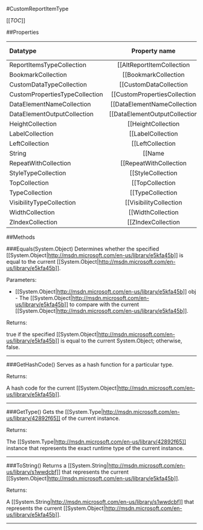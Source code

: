 #CustomReportItemType

[[_TOC_]]

##Properties

|Datatype|Property name|Property description|Default Value|
|:-------|:----------:|:-----------------:|:-----------:|
|ReportItemsTypeCollection|[[AltReportItemCollection|/API/Rdl/CodeSamples/Rdl_CustomReportItemType_AltReportItemCollection]]||null|
|BookmarkCollection|[[BookmarkCollection|/API/Rdl/CodeSamples/Rdl_CustomReportItemType_BookmarkCollection]]||null|
|CustomDataTypeCollection|[[CustomDataCollection|/API/Rdl/CodeSamples/Rdl_CustomReportItemType_CustomDataCollection]]||null|
|CustomPropertiesTypeCollection|[[CustomPropertiesCollection|/API/Rdl/CodeSamples/Rdl_CustomReportItemType_CustomPropertiesCollection]]||null|
|DataElementNameCollection|[[DataElementNameCollection|/API/Rdl/CodeSamples/Rdl_CustomReportItemType_DataElementNameCollection]]||null|
|DataElementOutputCollection|[[DataElementOutputCollection|/API/Rdl/CodeSamples/Rdl_CustomReportItemType_DataElementOutputCollection]]||null|
|HeightCollection|[[HeightCollection|/API/Rdl/CodeSamples/Rdl_CustomReportItemType_HeightCollection]]||null|
|LabelCollection|[[LabelCollection|/API/Rdl/CodeSamples/Rdl_CustomReportItemType_LabelCollection]]||null|
|LeftCollection|[[LeftCollection|/API/Rdl/CodeSamples/Rdl_CustomReportItemType_LeftCollection]]||null|
|String|[[Name|/API/Rdl/CodeSamples/Rdl_CustomReportItemType_Name]]||null|
|RepeatWithCollection|[[RepeatWithCollection|/API/Rdl/CodeSamples/Rdl_CustomReportItemType_RepeatWithCollection]]||null|
|StyleTypeCollection|[[StyleCollection|/API/Rdl/CodeSamples/Rdl_CustomReportItemType_StyleCollection]]||null|
|TopCollection|[[TopCollection|/API/Rdl/CodeSamples/Rdl_CustomReportItemType_TopCollection]]||null|
|TypeCollection|[[TypeCollection|/API/Rdl/CodeSamples/Rdl_CustomReportItemType_TypeCollection]]||null|
|VisibilityTypeCollection|[[VisibilityCollection|/API/Rdl/CodeSamples/Rdl_CustomReportItemType_VisibilityCollection]]||null|
|WidthCollection|[[WidthCollection|/API/Rdl/CodeSamples/Rdl_CustomReportItemType_WidthCollection]]||null|
|ZIndexCollection|[[ZIndexCollection|/API/Rdl/CodeSamples/Rdl_CustomReportItemType_ZIndexCollection]]||null|


##Methods

###Equals(System.Object)
Determines whether the specified [[System.Object|http://msdn.microsoft.com/en-us/library/e5kfa45b]] is equal to the current [[System.Object|http://msdn.microsoft.com/en-us/library/e5kfa45b]].

Parameters: 

* [[System.Object|http://msdn.microsoft.com/en-us/library/e5kfa45b]] obj  - The [[System.Object|http://msdn.microsoft.com/en-us/library/e5kfa45b]] to compare with the current [[System.Object|http://msdn.microsoft.com/en-us/library/e5kfa45b]].





Returns:

true if the specified [[System.Object|http://msdn.microsoft.com/en-us/library/e5kfa45b]] is equal to the current System.Object; otherwise, false.


---


###GetHashCode()
 Serves as a hash function for a particular type.  





Returns:

A hash code for the current [[System.Object|http://msdn.microsoft.com/en-us/library/e5kfa45b]].


---


###GetType()
Gets the [[System.Type|http://msdn.microsoft.com/en-us/library/42892f65]] of the current instance.





Returns:

The [[System.Type|http://msdn.microsoft.com/en-us/library/42892f65]] instance that represents the exact runtime type of the current instance.


---


###ToString()
Returns a [[System.String|http://msdn.microsoft.com/en-us/library/s1wwdcbf]] that represents the current [[System.Object|http://msdn.microsoft.com/en-us/library/e5kfa45b]].





Returns:

A [[System.String|http://msdn.microsoft.com/en-us/library/s1wwdcbf]] that represents the current [[System.Object|http://msdn.microsoft.com/en-us/library/e5kfa45b]].


---


